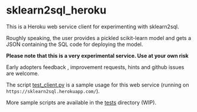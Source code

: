 # sklearn2sql_heroku

This is a Heroku web service client for experimenting with sklearn2sql.

Roughly speaking, the user provides a pickled scikit-learn model and gets a JSON containing the SQL code for deploying the model.

**Please note that this is a very experimental service. Use at your own risk** 

Early adopters feedback , improvement requests, hints and github issues are welcome.

The script [test_client.py](test_client.py) is a sample usage for this web service (running on `https://sklearn2sql.herokuapp.com/`). 

More sample scripts are available in the [tests](tests) directory (WIP).
